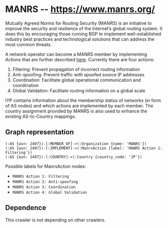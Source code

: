 # MANRS -- https://www.manrs.org/

Mutually Agreed Norms for Routing Security (MANRS) is an initiative to improve the security and
resilience of the Internet’s global routing system. It does this by encouraging those running BGP to
implement well-established industry best practices and technological solutions that can address the
most common threats.

A network operator can become a MANRS member by implementing *Actions* that are further described
[here](https://www.manrs.org/netops/network-operator-actions/). Currently there are four actions:

1. Filtering: Prevent propagation of incorrect routing information
1. Anti-spoofing: Prevent traffic with spoofed source IP addresses
1. Coordination: Facilitate global operational communication and coordination
1. Global Validation: Facilitate routing information on a global scale

IYP contains information about the membership status of networks (in form of AS nodes) and which
actions are implemented by each member. The country assignment provided by MANRS is also used to
enhance the existing AS-to-Country mappings.

## Graph representation

```Cypher
(:AS {asn: 2497})-[:MEMBER_OF]->(:Organization {name: 'MANRS'})
(:AS {asn: 2497})-[:IMPLEMENT]->(:ManrsAction {label: 'MANRS Action 1: Filtering'})
(:AS {asn: 2497})-[:COUNTRY]->(:Country {country_code: 'JP'})
```

Possible labels for ManrsAction nodes:

- `MANRS Action 1: Filtering`
- `MANRS Action 2: Anti-spoofing`
- `MANRS Action 3: Coordination`
- `MANRS Action 4: Global Validation`

## Dependence

This crawler is not depending on other crawlers.
